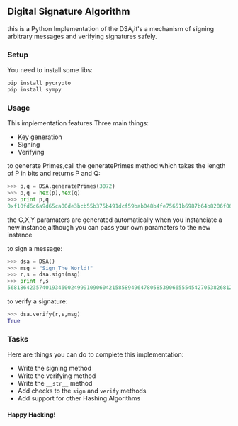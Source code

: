 ## Digital Signature Algorithm
this is a Python Implementation of the DSA,it's a mechanism of signing arbitrary messages and verifying signatures safely.

### Setup
You need to install some libs:
```bash
pip install pycrypto
pip install sympy
```

### Usage
This implementation features Three main things:
* Key generation
* Signing
* Verifying

to generate Primes,call the generatePrimes method which takes the length of P in bits and returns P and Q:
```python
>>> p,q = DSA.generatePrimes(3072)
>>> p,q = hex(p),hex(q)
>>> print p,q
0xf10fd6c6a9d65ca00de3bcb55b375b491dcf59bab048b4fe75651b6987b64b8206f063b86108426e408003c6d6cd49a06c521132bd88b97312be21cf17508efcaec8861100028cc515050708b1b0421348e7e931275819ce0e12340b1af838060053979c9de0ca52117760818b4ef366ebab5192550c2cf405f3c169bd407de1 0xaa3a9d7dcfbd0f06b31b1f253ee364334b50e079
```
the G,X,Y paramaters are generated automatically when you instanciate a new instance,although you can pass your own paramaters to the new instance

to sign a message:
```python
>>> dsa = DSA()
>>> msg = "Sign The World!"
>>> r,s = dsa.sign(msg)
>>> print r,s
5681864235740193460024999109060421585894964780585390665554542705382681221272 1376955150519237565016762723285531351092721079098346701441871564153575832933
```

to verify a signature:
```python
>>> dsa.verify(r,s,msg)
True
```

### Tasks
Here are things you can do to complete this implementation:
* Write the signing method
* Write the verifying method
* Write the `__str__` method
* Add checks to the `sign` and `verify` methods
* Add support for other Hashing Algorithms

#### Happy Hacking!
